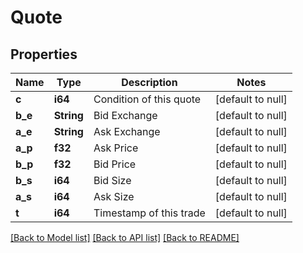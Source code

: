# Quote

## Properties
Name | Type | Description | Notes
------------ | ------------- | ------------- | -------------
**c** | **i64** | Condition of this quote | [default to null]
**b_e** | **String** | Bid Exchange | [default to null]
**a_e** | **String** | Ask Exchange | [default to null]
**a_p** | **f32** | Ask Price | [default to null]
**b_p** | **f32** | Bid Price | [default to null]
**b_s** | **i64** | Bid Size | [default to null]
**a_s** | **i64** | Ask Size | [default to null]
**t** | **i64** | Timestamp of this trade | [default to null]

[[Back to Model list]](../README.md#documentation-for-models) [[Back to API list]](../README.md#documentation-for-api-endpoints) [[Back to README]](../README.md)

